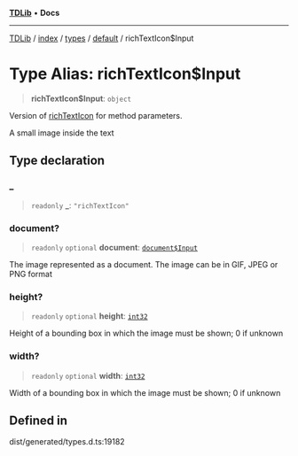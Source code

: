 [**TDLib**](../../../../../../README.md) • **Docs**

***

[TDLib](../../../../../../modules.md) / [index](../../../../../README.md) / [types](../../../README.md) / [default](../README.md) / richTextIcon$Input

# Type Alias: richTextIcon$Input

> **richTextIcon$Input**: `object`

Version of [richTextIcon](richTextIcon.md) for method parameters.

A small image inside the text

## Type declaration

### \_

> `readonly` **\_**: `"richTextIcon"`

### document?

> `readonly` `optional` **document**: [`document$Input`](document$Input-1.md)

The image represented as a document. The image can be in GIF, JPEG or PNG format

### height?

> `readonly` `optional` **height**: [`int32`](int32-1.md)

Height of a bounding box in which the image must be shown; 0 if unknown

### width?

> `readonly` `optional` **width**: [`int32`](int32-1.md)

Width of a bounding box in which the image must be shown; 0 if unknown

## Defined in

dist/generated/types.d.ts:19182
